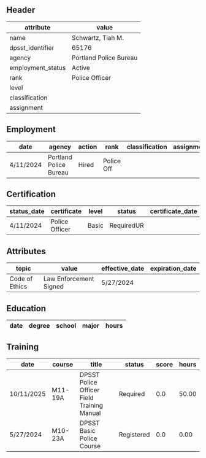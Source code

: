 ## Header
| attribute | value |
| --------- | ----- |
| name | Schwartz, Tiah M. |
| dpsst_identifier | 65176 |
| agency | Portland Police Bureau |
| employment_status | Active |
| rank | Police Officer |
| level |  |
| classification |  |
| assignment |  |
## Employment
| date | agency | action | rank | classification | assignment |
| ---- | ------ | ------ | ---- | -------------- | ---------- |
| 4/11/2024 | Portland Police Bureau | Hired | Police Off |  |  |
## Certification
| status_date | certificate | level | status | certificate_date | expiration_date | probation_date |
| ----------- | ----------- | ----- | ------ | ---------------- | --------------- | -------------- |
| 4/11/2024 | Police Officer | Basic | RequiredUR |  |  | 10/11/2025 |
## Attributes
| topic | value | effective_date | expiration_date |
| ----- | ----- | -------------- | --------------- |
| Code of Ethics | Law Enforcement Signed | 5/27/2024 |  |
## Education
| date | degree | school | major | hours |
| ---- | ------ | ------ | ----- | ----- |
## Training
| date | course | title | status | score | hours |
| ---- | ------ | ----- | ------ | ----- | ----- |
| 10/11/2025 | M11-19A | DPSST Police Officer Field Training Manual | Required | 0.0 | 50.00 |
| 5/27/2024 | M10-23A | DPSST Basic Police Course | Registered | 0.0 | 0.00 |
